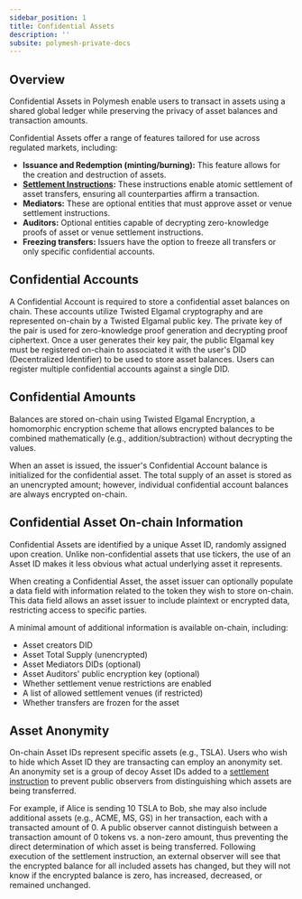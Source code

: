 ```yaml
---
sidebar_position: 1
title: Confidential Assets
description: ''
subsite: polymesh-private-docs
---
```


## Overview

Confidential Assets in Polymesh enable users to transact in assets using a shared global ledger while preserving the privacy of asset balances and transaction amounts.

Confidential Assets offer a range of features tailored for use across regulated markets, including:

- **Issuance and Redemption (minting/burning):** This feature allows for the creation and destruction of assets.
- **[Settlement Instructions](./settlement.md):** These instructions enable atomic settlement of asset transfers, ensuring all counterparties affirm a transaction.
- **Mediators:** These are optional entities that must approve asset or venue settlement instructions.
- **Auditors:** Optional entities capable of decrypting zero-knowledge proofs of asset or venue settlement instructions.
- **Freezing transfers:** Issuers have the option to freeze all transfers or only specific confidential accounts.

## Confidential Accounts

A Confidential Account is required to store a confidential asset balances on chain. These accounts utilize Twisted Elgamal cryptography and are represented on-chain by a Twisted Elgamal public key. The private key of the pair is used for zero-knowledge proof generation and decrypting proof ciphertext. Once a user generates their key pair, the public Elgamal key must be registered on-chain to associated it with the user's DID (Decentralized Identifier) to be used to store asset balances. Users can register multiple confidential accounts against a single DID.

## Confidential Amounts

Balances are stored on-chain using Twisted Elgamal Encryption, a homomorphic encryption scheme that allows encrypted balances to be combined mathematically (e.g., addition/subtraction) without decrypting the values.

When an asset is issued, the issuer's Confidential Account balance is initialized for the confidential asset. The total supply of an asset is stored as an unencrypted amount; however, individual confidential account balances are always encrypted on-chain.

## Confidential Asset On-chain Information

Confidential Assets are identified by a unique Asset ID, randomly assigned upon creation. Unlike non-confidential assets that use tickers, the use of an Asset ID makes it less obvious what actual underlying asset it represents.

When creating a Confidential Asset, the asset issuer can optionally populate a data field with information related to the token they wish to store on-chain. This data field allows an asset issuer to include plaintext or encrypted data, restricting access to specific parties.

A minimal amount of additional information is available on-chain, including:

- Asset creators DID
- Asset Total Supply (unencrypted)
- Asset Mediators DIDs (optional)
- Asset Auditors' public encryption key (optional)
- Whether settlement venue restrictions are enabled
- A list of allowed settlement venues (if restricted)
- Whether transfers are frozen for the asset

## Asset Anonymity

On-chain Asset IDs represent specific assets (e.g., TSLA). Users who wish to hide which Asset ID they are transacting can employ an anonymity set. An anonymity set is a group of decoy Asset IDs added to a [settlement instruction](./settlement.md) to prevent public observers from distinguishing which assets are being transferred.

For example, if Alice is sending 10 TSLA to Bob, she may also include additional assets (e.g., ACME, MS, GS) in her transaction, each with a transacted amount of 0. A public observer cannot distinguish between a transaction amount of 0 tokens vs. a non-zero amount, thus preventing the direct determination of which asset is being transferred. Following execution of the settlement instruction, an external observer will see that the encrypted balance for all included assets has changed, but they will not know if the encrypted balance is zero, has increased, decreased, or remained unchanged.
